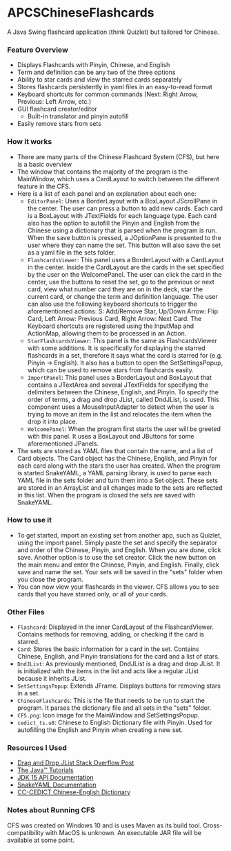 # APCSChineseFlashcards
A Java Swing flashcard application (think Quizlet) but tailored for Chinese.

### Feature Overview
- Displays Flashcards with Pinyin, Chinese, and English
- Term and definition can be any two of the three options
- Ability to star cards and view the starred cards separately
- Stores flashcards persistently in yaml files in an easy-to-read format
- Keyboard shortcuts for common commands (Next: Right Arrow, Previous: Left Arrow, etc.)
- GUI flashcard creator/editor
  - Built-in translator and pinyin autofill
- Easily remove stars from sets

### How it works
  - There are many parts of the Chinese Flashcard System (CFS), but here is a basic overview
  - The window that contains the majority of the program is the MainWindow, which uses a CardLayout to switch between the 
    different feature in the CFS.
  - Here is a list of each panel and an explanation about each one:
    - `EditorPanel`: Uses a BorderLayout with a BoxLayout JScrollPane in the center. The user can press a button to add
      new cards. Each card is a BoxLayout with JTextFields for each language type. Each card also has the option to
      autofill the Pinyin and English from the Chinese using a dictionary that is parsed when the program is run. When
      the save button is pressed, a JOptionPane is presented to the user where they can name the set. This button will
      also save the set as a yaml file in the sets folder.
    - `FlashcardsViewer`: This panel uses a BorderLayout with a CardLayout in the center. Inside the CardLayout are the
      cards in the set specified by the user on the WelcomePanel. The user can click the card in the center, use the
      buttons to reset the set, go to the previous or next card, view what number card they are on in the deck, 
      star the current card, or change the term and definition language. The user can also use the following keyboard
      shortcuts to trigger the aforementioned actions: S: Add/Remove Star, Up/Down Arrow: Flip Card, Left Arrow: Previous Card,
      Right Arrow: Next Card. The Keyboard shortcuts are registered using the InputMap and ActionMap, allowing them to be
      processed in an Action.
    - `StarFlashcardsViewer`: This panel is the same as FlashcardsViewer with some additions. It is specifically for displaying
      the starred flashcards in a set, therefore it says what the card is starred for (e.g. Pinyin -> English). It also
      has a button to open the SetSettingsPopup, which can be used to remove stars from flashcards easily.
    - `ImportPanel`: This panel uses a BorderLayout and BoxLayout that contains a JTextArea and several JTextFields for
      specifying the delimiters between the Chinese, English, and Pinyin. To specify the order of terms, a drag and drop
      JList, called DndJList, is used. This component uses a MouseInputAdapter to detect when the user is trying to move
      an item in the list and relocates the item when the drop it into place.
    - `WelcomePanel`: When the program first starts the user will be greeted with this panel. It uses a BoxLayout and JButtons
      for some aforementioned JPanels.
  - The sets are stored as YAML files that contain the name, and a list of Card objects. The Card object has the Chinese,
    English, and Pinyin for each card along with the stars the user has created. When the program is started SnakeYAML,
    a YAML parsing library, is used to parse each YAML file in the sets folder and turn them into a Set object. These
    sets are stored in an ArrayList and all changes made to the sets are reflected in this list. When the program is closed
    the sets are saved with SnakeYAML.
    
### How to use it
  - To get started, import an existing set from another app, such as Quizlet, using the import panel. Simply paste the
    set and specify the separator and order of the Chinese, Pinyin, and English. When you are done, click save. Another
    option is to use the set creator. Click the new button on the main menu and enter the Chinese, Pinyin, and English.
    Finally, click save and name the set. Your sets will be saved in the "sets" folder when you close the program.
  - You can now view your flashcards in the viewer. CFS allows you to see cards that you have starred only, or all of
    your cards.
    
### Other Files
  - `Flashcard`: Displayed in the inner CardLayout of the FlashcardViewer. Contains methods for removing, adding, or checking
    if the card is starred.
  - `Card`: Stores the basic information for a card in the set. Contains Chinese, English, and Pinyin translations for the 
    card and a list of stars.
  - `DndJList`: As previously mentioned, DndJList is a drag and drop JList. It is initialized with the items in the list
    and acts like a regular JList because it inherits JList.
  - `SetSettingsPopup`: Extends JFrame. Displays buttons for removing stars in a set.
  - `ChineseFlashcards`: This is the file that needs to be run to start the program. It parses the dictionary file and 
    all sets in the "sets" folder.
  - `CFS.png`: Icon image for the MainWindow and SetSettingsPopup.
  - `cedict_ts.u8`: Chinese to English Dictionary file with Pinyin. Used for autofilling the English and Pinyin when
    creating a new set.
    
### Resources I Used
  - [Drag and Drop JList Stack Overflow Post](https://stackoverflow.com/questions/3804361/how-to-enable-drag-and-drop-inside-jlist)
  - [The Java™ Tutorials](https://docs.oracle.com/javase/tutorial/uiswing/TOC.html)
  - [JDK 15 API Documentation](https://docs.oracle.com/en/java/javase/15/docs/api/index.html)
  - [SnakeYAML Documentation](https://bitbucket.org/asomov/snakeyaml/wiki/Documentation)
  - [CC-CEDICT Chinese-English Dictionary](https://cc-cedict.org/wiki/)

### Notes about Running CFS
CFS was created on Windows 10 and is uses Maven as its build tool. Cross-compatibility with MacOS is unknown. An executable
JAR file will be available at some point.